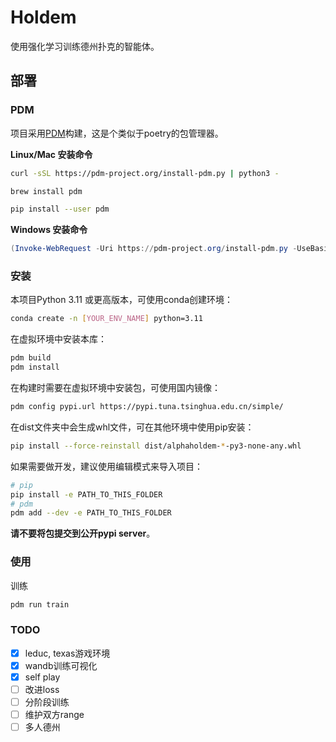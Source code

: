 # Holdem

使用强化学习训练德州扑克的智能体。

## 部署

### PDM

项目采用[PDM](https://github.com/pdm-project/pdm)构建，这是个类似于poetry的包管理器。

**Linux/Mac 安装命令**

```bash
curl -sSL https://pdm-project.org/install-pdm.py | python3 -
```

```bash
brew install pdm
```

```bash
pip install --user pdm
```

**Windows 安装命令**

```powershell
(Invoke-WebRequest -Uri https://pdm-project.org/install-pdm.py -UseBasicParsing).Content | python -
```

### 安装

本项目Python 3.11 或更高版本，可使用conda创建环境：

```bash
conda create -n [YOUR_ENV_NAME] python=3.11
```

在虚拟环境中安装本库：

```bash
pdm build
pdm install
```

在构建时需要在虚拟环境中安装包，可使用国内镜像：

```bash
pdm config pypi.url https://pypi.tuna.tsinghua.edu.cn/simple/
```

在dist文件夹中会生成whl文件，可在其他环境中使用pip安装：

```bash
pip install --force-reinstall dist/alphaholdem-*-py3-none-any.whl
```

如果需要做开发，建议使用编辑模式来导入项目：

```bash
# pip
pip install -e PATH_TO_THIS_FOLDER
# pdm
pdm add --dev -e PATH_TO_THIS_FOLDER
```

**请不要将包提交到公开pypi server**。

### 使用

训练

```bash
pdm run train
```

### TODO

- [x] leduc, texas游戏环境
- [x] wandb训练可视化
- [x] self play
- [ ] 改进loss
- [ ] 分阶段训练
- [ ] 维护双方range
- [ ] 多人德州